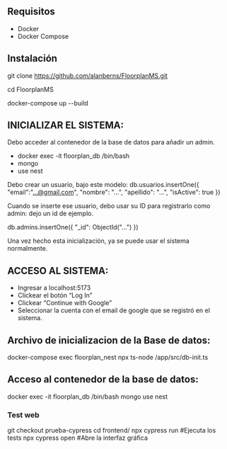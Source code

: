 ## Requisitos

- Docker
- Docker Compose

## Instalación

git clone https://github.com/alanberns/FloorplanMS.git

cd FloorplanMS

docker-compose up --build

## INICIALIZAR EL SISTEMA:
Debo acceder al contenedor de la base de datos para añadir un admin.
- docker exec -it floorplan_db /bin/bash
- mongo
- use nest

Debo crear un usuario, bajo este modelo:
db.usuarios.insertOne({
"email":"...@gmail.com",
"nombre": "...",
"apellido": "...",
"isActive": true
})

Cuando se inserte ese usuario, debo usar su ID para registrarlo como admin: dejo un id de ejemplo.

db.admins.insertOne({
"_id": ObjectId("...")
})

Una vez hecho esta inicialización, ya se puede usar el sistema normalmente.

## ACCESO AL SISTEMA:
- Ingresar a localhost:5173
- Clickear el botón “Log In”
- Clickear “Continue with Google”
- Seleccionar la cuenta con el email de google que se registró en el sistema.


## Archivo de inicializacion de la Base de datos:

docker-compose exec floorplan_nest npx ts-node /app/src/db-init.ts


## Acceso al contenedor de la base de datos:
docker exec -it floorplan_db /bin/bash
mongo
use nest


### Test web
git checkout prueba-cypress
cd frontend/
npx cypress run #Ejecuta los tests
npx cypress open #Abre la interfaz gráfica
